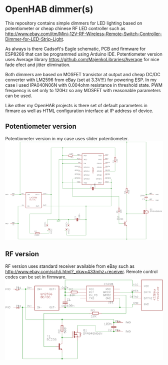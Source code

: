# OpenHAB dimmer(s)

This repository contains simple dimmers for LED lighting based on potentiometer or cheap
chinese RF LED controller such as
http://www.ebay.com/itm/Mini-12V-RF-Wireless-Remote-Switch-Controller-Dimmer-for-LED-Strip-Light.

As always is there Cadsoft's Eagle schematic, PCB and firmware for ESP8266 that can be programmed using Arduino IDE.
Potentiometer version uses Average library https://github.com/MajenkoLibraries/Average for nice fade efect and jitter elimination.

Both dimmers are based on MOSFET transistor at output and cheap DC/DC converter with LM2596 from eBay (set at 3.3V!!!) for powering ESP.
In my case i used IPA040N06N with 0.004ohm resistance in threshold state. PWM frequency is set only to 120Hz so any MOSFET with
reasonable parameters can be used.

Like other my OpenHAB projects is there set of default parameters in firmare as well as HTML configuration interface at IP address of device.

## Potentiometer version
Potentiometer version in my case uses slider potentiometer.
![alt](/eagle/lightdimmer_pot_sch.png)

## RF version
RF version uses standard receiver available from eBay such as http://www.ebay.com/sch/i.html?_nkw=433mhz+receiver. Remote control codes can be set in firmware.
![alt](/eagle/lightdimmer_rc_sch.png)

